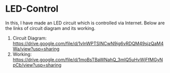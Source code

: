 # LED-Control
In this, I have made an LED circuit which is controlled via Internet.
Below are the links of circuit diagram and its working.

1. Circuit Diagram: https://drive.google.com/file/d/1vlnWPTSINCwN9ig6vRDQM49sjzQaM4Wa/view?usp=sharing
2. Working: https://drive.google.com/file/d/1moBsTBaWNahQ_3mIQ5uHvWjFfMGyNpCb/view?usp=sharing

